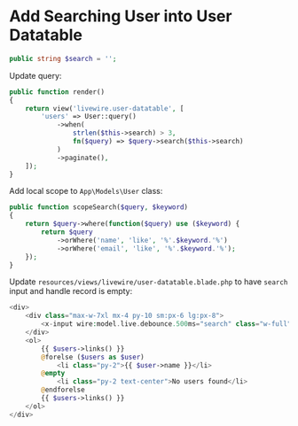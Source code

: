 # Add Searching User into User Datatable

```php
public string $search = '';
```

Update query:

```php
public function render()
{
    return view('livewire.user-datatable', [
        'users' => User::query()
            ->when(
                strlen($this->search) > 3,
                fn($query) => $query->search($this->search)
            )
            ->paginate(),
    ]);
}
```

Add local scope to `App\Models\User` class:

```php
public function scopeSearch($query, $keyword)
{
    return $query->where(function($query) use ($keyword) {
        return $query
            ->orWhere('name', 'like', '%'.$keyword.'%')
            ->orWhere('email', 'like', '%'.$keyword.'%');
    });
}
```

Update `resources/views/livewire/user-datatable.blade.php` to have `search` input and handle record is empty:

```php
<div>
    <div class="max-w-7xl mx-4 py-10 sm:px-6 lg:px-8">
        <x-input wire:model.live.debounce.500ms="search" class="w-full" placeholder="Search user by name or email..." />
    </div>
    <ol>
        {{ $users->links() }}
        @forelse ($users as $user)
            <li class="py-2">{{ $user->name }}</li>
        @empty
            <li class="py-2 text-center">No users found</li>
        @endforelse
        {{ $users->links() }}
    </ol>
</div>
```
